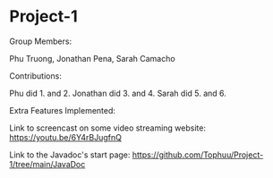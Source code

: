 # Project-1
Group Members: 

Phu Truong,
Jonathan Pena,
Sarah Camacho

Contributions:

Phu did 1. and 2.
Jonathan did 3. and 4.
Sarah did 5. and 6.

Extra Features Implemented:

Link to screencast on some video streaming website: https://youtu.be/6Y4rBJugfnQ

Link to the Javadoc's start page: https://github.com/Tophuu/Project-1/tree/main/JavaDoc 

